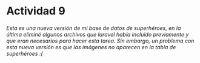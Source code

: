 # Actividad 9
<h6>Esta es una nueva versión de mi base de datos de superhéroes, en la última eliminé algunos archivos que laravel había incluido previamente y que eran necesarios para hacer esta tarea.
Sin embargo, un problema con esta nueva versión es que las imágenes no aparecen en la tabla de superhéroes :(</h6>